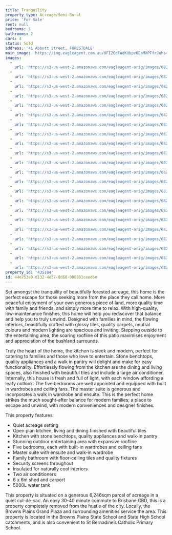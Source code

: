 ```yaml
---
title: Tranquility
property_type: Acreage/Semi-Rural
price: 'For Sale'
rent: null
bedrooms: 5
bathrooms: 2
cars: 4
status: Sold
address: '41 Abbott Street, FORESTDALE'
main_image: 'https://img.eagleagent.com.au/8FI2OdFWdKUbpv6EaMXPFfrJohs=/1280x854/smart/https://s3-us-west-2.amazonaws.com/eagleagent-orig/images/6821436/126346730-image-M.jpg'
images:
  -
    url: 'https://s3-us-west-2.amazonaws.com/eagleagent-orig/images/6821457/126346730-image-V.jpg'
  -
    url: 'https://s3-us-west-2.amazonaws.com/eagleagent-orig/images/6821456/126346730-image-U.jpg'
  -
    url: 'https://s3-us-west-2.amazonaws.com/eagleagent-orig/images/6821455/126346730-image-T.jpg'
  -
    url: 'https://s3-us-west-2.amazonaws.com/eagleagent-orig/images/6821454/126346730-image-S.jpg'
  -
    url: 'https://s3-us-west-2.amazonaws.com/eagleagent-orig/images/6821453/126346730-image-R.jpg'
  -
    url: 'https://s3-us-west-2.amazonaws.com/eagleagent-orig/images/6821452/126346730-image-Q.jpg'
  -
    url: 'https://s3-us-west-2.amazonaws.com/eagleagent-orig/images/6821451/126346730-image-P.jpg'
  -
    url: 'https://s3-us-west-2.amazonaws.com/eagleagent-orig/images/6821450/126346730-image-O.jpg'
  -
    url: 'https://s3-us-west-2.amazonaws.com/eagleagent-orig/images/6821449/126346730-image-N.jpg'
  -
    url: 'https://s3-us-west-2.amazonaws.com/eagleagent-orig/images/6821448/126346730-image-L.jpg'
  -
    url: 'https://s3-us-west-2.amazonaws.com/eagleagent-orig/images/6821447/126346730-image-K.jpg'
  -
    url: 'https://s3-us-west-2.amazonaws.com/eagleagent-orig/images/6821446/126346730-image-J.jpg'
  -
    url: 'https://s3-us-west-2.amazonaws.com/eagleagent-orig/images/6821445/126346730-image-I.jpg'
  -
    url: 'https://s3-us-west-2.amazonaws.com/eagleagent-orig/images/6821444/126346730-image-H.jpg'
  -
    url: 'https://s3-us-west-2.amazonaws.com/eagleagent-orig/images/6821443/126346730-image-G.jpg'
  -
    url: 'https://s3-us-west-2.amazonaws.com/eagleagent-orig/images/6821442/126346730-image-F.jpg'
  -
    url: 'https://s3-us-west-2.amazonaws.com/eagleagent-orig/images/6821441/126346730-image-E.jpg'
  -
    url: 'https://s3-us-west-2.amazonaws.com/eagleagent-orig/images/6821440/126346730-image-D.jpg'
  -
    url: 'https://s3-us-west-2.amazonaws.com/eagleagent-orig/images/6821439/126346730-image-C.jpg'
  -
    url: 'https://s3-us-west-2.amazonaws.com/eagleagent-orig/images/6821438/126346730-image-B.jpg'
  -
    url: 'https://s3-us-west-2.amazonaws.com/eagleagent-orig/images/6821437/126346730-image-A.jpg'
  -
    url: 'https://s3-us-west-2.amazonaws.com/eagleagent-orig/images/6821436/126346730-image-M.jpg'
property_id: '435184'
id: 44e753a0-d132-4e57-8d60-900861ceed6e
---
```

Set amongst the tranquility of beautifully forested acreage, this home is the perfect escape for those seeking more from the place they call home. More peaceful enjoyment of your own generous piece of land, more quality time with family and friends, and simply more time to relax. With high-quality, low-maintenance finishes, this home will help you rediscover that balance and help you to truly unwind. Designed with families in mind, the flowing interiors, beautifully crafted with glossy tiles, quality carpets, neutral colours and modern lighting are spacious and inviting. Stepping outside to the entertaining area, the soaring roofline of this patio maximises enjoyment and appreciation of the bushland surrounds.

Truly the heart of the home, the kitchen is sleek and modern, perfect for catering to families and those who love to entertain. Stone benchtops, quality appliances and a walk in pantry will delight and make for easy functionality. Effortlessly flowing from the kitchen are the dining and living spaces, also finished with beautiful tiles and include a large air conditioner. Internally, this house is fresh and full of light, with each window affording a leafy outlook. The five bedrooms are well appointed and equipped with built in wardrobes and ceiling fans. The master suite is generous and incorporates a walk in wardrobe and ensuite. This is the perfect home strikes the much sought-after balance for modern families; a place to escape and unwind, with modern conveniences and designer finishes.

This property features:

*  Quiet acreage setting
*  Open plan kitchen, living and dining finished with beautiful tiles
*  Kitchen with stone benchtops, quality appliances and walk-in pantry
*  Stunning outdoor entertaining area with expansive roofline
*  Five bedrooms, each with built-in wardrobes and ceiling fans
*  Master suite with ensuite and walk-in wardrobe
*  Family bathroom with floor-ceiling tiles and quality fixtures
*  Security screens throughout
*  Insulated for naturally cool interiors
*  Two air conditioners
*  6 x 6m shed and carport
*  5000L water tank

This property is situated on a generous 6,246sqm parcel of acreage in a quiet cul-de-sac. An easy 30-40 minute commute to Brisbane CBD, this is a property completely removed from the hustle of the city. Locally, the Browns Plains Grand Plaza and surrounding amenities service the area. This property is located in the Browns Plains State School and State High School catchments, and is also convenient to St Bernadine’s Catholic Primary School.